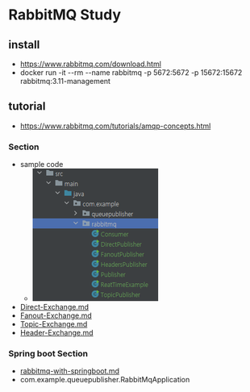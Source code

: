 # RabbitMQ Study

## install
* https://www.rabbitmq.com/download.html
* docker run -it --rm --name rabbitmq -p 5672:5672 -p 15672:15672 rabbitmq:3.11-management

## tutorial
* https://www.rabbitmq.com/tutorials/amqp-concepts.html

### Section
* sample code
  * ![img.png](img/basic-sample-code.png)
* [Direct-Exchange.md](01.%20Direct-Exchange.md)
* [Fanout-Exchange.md](02.%20Fanout-Exchange.md)
* [Topic-Exchange.md](03.%20Topic-Exchange.md)
* [Header-Exchange.md](04.%20Header-Exchange.md)

### Spring boot Section
* [rabbitmq-with-springboot.md](05.%20rabbitmq-with-springboot.md)
* com.example.queuepublisher.RabbitMqApplication


